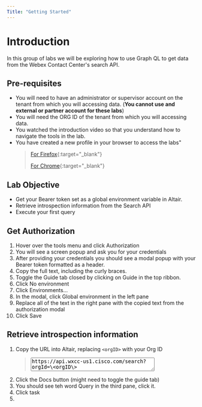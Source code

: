```yaml
---
Title: "Getting Started"
---
```


# Introduction
In this group of labs we will be exploring how to use Graph QL to get data from the Webex Contact Center's search API.

## Pre-requisites
- You will need to have an administrator or supervisor account on the tenant from which you will accessing data. (**You cannot use and external or partner account for these labs**)
- You will need the ORG ID of the tenant from which you will accessing data.
- You watched the introduction video so that you understand how to navigate the tools in the lab.
- You have created a new profile in your browser to access the labs"
    >  [For Firefox](https://support.mozilla.org/en-US/kb/profile-manager-create-remove-switch-firefox-profiles){:target="_blank"}
    >
    >  [For Chrome](https://support.google.com/chrome/answer/2364824){:target="_blank"}

## Lab Objective
- Get your Bearer token set as a global environment variable in Altair.
- Retrieve introspection information from the Search API
- Execute your first query


## Get Authorization
1. Hover over the tools menu and click Authorization
2. You will see a screen popup and ask you for your credentials
3. After providing your credentials you should see a modal popup with your Bearer token formatted as a header.
4. Copy the full text, including the curly braces.
5. Toggle the Guide tab closed by clicking on Guide in the top ribbon.
6. Click No environment
7. Click Environments...
8. In the modal, click Global environment in the left pane
9. Replace all of the text in the right pane with the copied text from the authorization modal
10. Click Save

## Retrieve introspection information
1. Copy the URL into Altair, replacing `<orgID>` with your Org ID
   > <textarea style="width: 75%">https://api.wxcc-us1.cisco.com/search?orgId=\<orgID\></textarea>
2. Click the Docs button (might need to toggle the guide tab)
3. You should see teh word Query in the third pane, click it.
4. Click task
5. 



